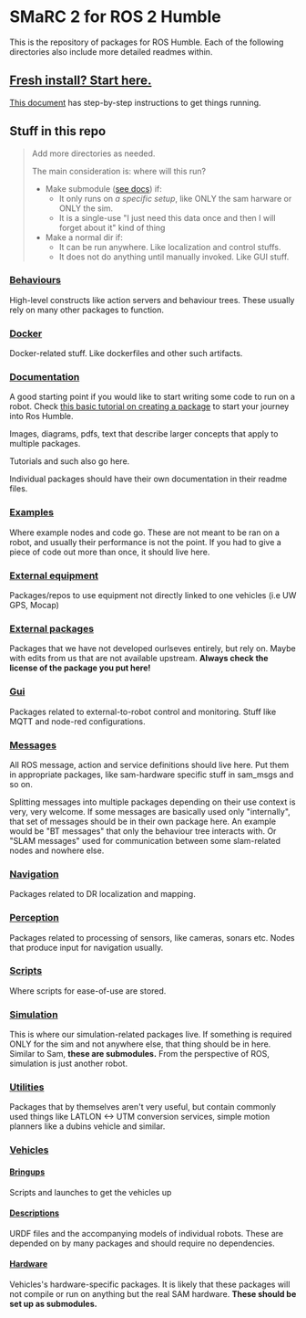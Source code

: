 # SMaRC 2 for ROS 2 Humble
This is the repository of packages for ROS Humble.
Each of the following directories also include more detailed readmes within.

## [Fresh install? Start here.](/documentation/Installing%20ROS2.md)
[This document](/documentation/Installing%20ROS2.md) has step-by-step instructions to get things running.


## Stuff in this repo

> Add more directories as needed.
>
> The main consideration is: where will this run?
> - Make submodule ([see docs](./documentation/Working%20with%20submodules.md)) if:
>   - It only runs on _a specific setup_, like ONLY the sam harware or ONLY the sim.
>   - It is a single-use "I just need this data once and then I will forget about it" kind of thing
> - Make a normal dir if:
>   - It can be run anywhere. Like localization and control stuffs.
>   - It does not do anything until manually invoked. Like GUI stuff.


### [Behaviours](/behaviours/)
High-level constructs like action servers and behaviour trees.
These usually rely on many other packages to function.

### [Docker](/docker/)
Docker-related stuff. Like dockerfiles and other such artifacts.

### [Documentation](/documentation/)
A good starting point if you would like to start writing some code to run on a robot.
Check [this basic tutorial on creating a package](./documentation/Making%20a%20new%20package.md) to start your journey into Ros Humble.

Images, diagrams, pdfs, text that describe larger concepts that apply to multiple packages.

Tutorials and such also go here.

Individual packages should have their own documentation in their readme files.

### [Examples](/examples/)
Where example nodes and code go. These are not meant to be ran on a robot, and usually their performance is not the point.
If you had to give a piece of code out more than once, it should live here.

### [External equipment](/external_equipment/)
Packages/repos to use equipment not directly linked to one vehicles (i.e UW GPS, Mocap)

### [External packages](/external_packages/)
Packages that we have not developed ourlseves entirely, but rely on.
Maybe with edits from us that are not available upstream.
**Always check the license of the package you put here!**

### [Gui](/gui/)
Packages related to external-to-robot control and monitoring. 
Stuff like MQTT and node-red configurations.

### [Messages](/messages/)
All ROS message, action and service definitions should live here.
Put them in appropriate packages, like sam-hardware specific stuff in sam_msgs and so on.

Splitting messages into multiple packages depending on their use context is very, very welcome.
If some messages are basically used only "internally", that set of messages should be in their own package here.
An example would be "BT messages" that only the behaviour tree interacts with. Or "SLAM messages" used for communication between some slam-related nodes and nowhere else.

### [Navigation](/navigation/)
Packages related to DR localization and mapping.

### [Perception](/perception/)
Packages related to processing of sensors, like cameras, sonars etc.
Nodes that produce input for navigation usually.

### [Scripts](/scripts/)
Where scripts for ease-of-use are stored.

### [Simulation](/simulation/)
This is where our simulation-related packages live.
If something is required ONLY for the sim and not anywhere else, that thing should be in here.
Similar to Sam, **these are submodules.**
From the perspective of ROS, simulation is just another robot.

### [Utilities](/utilities/)
Packages that by themselves aren't very useful, but contain commonly used things like LATLON <-> UTM conversion services, simple motion planners like a dubins vehicle and similar.

### [Vehicles](/vehicles/)
#### [Bringups](/vehicles/bringups/)
Scripts and launches to get the vehicles up

#### [Descriptions](/vehicles/descriptions/)
URDF files and the accompanying models of individual robots.
These are depended on by many packages and should require no dependencies.

#### [Hardware](/vehicles/hardware/)
Vehicles's hardware-specific packages. 
It is likely that these packages will not compile or run on anything but the real SAM hardware.
**These should be set up as submodules.**

